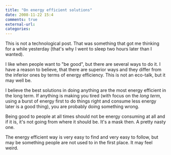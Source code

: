 ```yaml
---
title: "On energy efficient solutions"
date: 2008-11-22 15:4
comments: true
external-url:
categories:
---
```

This is not a technological post. That was something that got me thinking for a while yesterday (that's why I went to sleep two hours later than I wanted).  
  
I like when people want to "be good", but there are several ways to do it. I have a reason to believe, that there are superior ways and they differ from the inferior ones by terms of energy efficiency. This is not an eco-talk, but it may well be.  
  
I believe the best solutions in doing anything are the most energy efficient in the long term. If anything is making you tired (with focus on the _long term_, using a burst of energy first to do things right and consume less energy later is a good thing), you are probably doing something wrong.  
  
Being good to people at all times should not be energy consuming at all and if it is, it's not going from where it should be. It's a mask then. A pretty nasty one.  
  
The energy efficient way is very easy to find and very easy to follow, but may be something people are not used to in the first place. It may feel weird.
